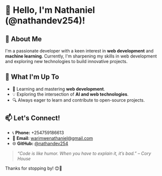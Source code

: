 # 👋 Hello, I'm Nathaniel (@nathandev254)!

## 🌟 About Me
I'm a passionate developer with a keen interest in **web development** and **machine learning**. Currently, I'm sharpening my skills in web development and exploring new technologies to build innovative projects.

## 🚀 What I'm Up To
- 🌱 Learning and mastering **web development**.
- 💡 Exploring the intersection of **AI and web technologies**.
- 🔍 Always eager to learn and contribute to open-source projects.

## 📫 Let's Connect!
- 📞 **Phone:** +254759186613
- 📧 **Email:** [warimwenathaniel@gmail.com](mailto:warimwenathaniel@gmail.com)
- 🌐 **GitHub:** [@nathandev254](https://github.com/nathandev254)

> _“Code is like humor. When you have to explain it, it’s bad.” – Cory House_

Thanks for stopping by! 😊🚀

